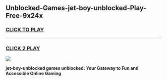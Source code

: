 
## Unblocked-Games-jet-boy-unblocked-Play-Free-9x24x
<h3>
<a href="https://premium76.site?title=jet-boy-unblocked&ref=18A1">CLICK TO PLAY</a></h3>
<hr>

<h3>
<a href="https://premium76.site?title=jet-boy-unblocked&ref=18A1">CLICK 2 PLAY</a>
  
</h3>

<a href="https://premium76.site?title=jet-boy-unblocked&ref=18A1"><img src="https://clearcache.store/games.png"></a>


**jet-boy-unblocked games unblocked: Your Gateway to Fun and Accessible Online Gaming**
